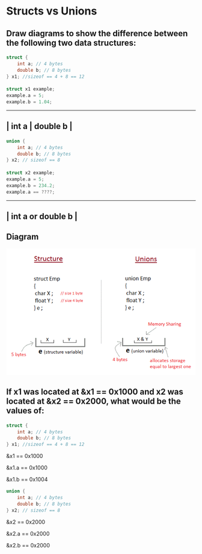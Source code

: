 # Structs vs Unions

## Draw diagrams to show the difference between the following two data structures:

```c
struct {
	int a; // 4 bytes
	double b; // 8 bytes
} x1; //sizeof == 4 + 8 == 12

struct x1 example;
example.a = 5;
example.b = 1.04;
```

--------------------
| int a | double b |
--------------------

```c
union {
	int a; // 4 bytes
	double b; // 8 bytes
} x2; // sizeof == 8

struct x2 example;
example.a = 5;
example.b = 234.2;
example.a == ????;
```



---------------------
| int a or double b |
---------------------


## Diagram

![struct_vs_union](struct_vs_union.gif)


## If x1 was located at &x1 == 0x1000 and x2 was located at &x2 == 0x2000, what would be the values of:

```c
struct {
	int a; // 4 bytes
	double b; // 8 bytes
} x1; //sizeof == 4 + 8 == 12
```

&x1 == 0x1000

&x1.a == 0x1000

&x1.b == 0x1004

```c
union {
	int a; // 4 bytes
	double b; // 8 bytes
} x2; // sizeof == 8
```

&x2 == 0x2000

&x2.a == 0x2000

&x2.b == 0x2000
